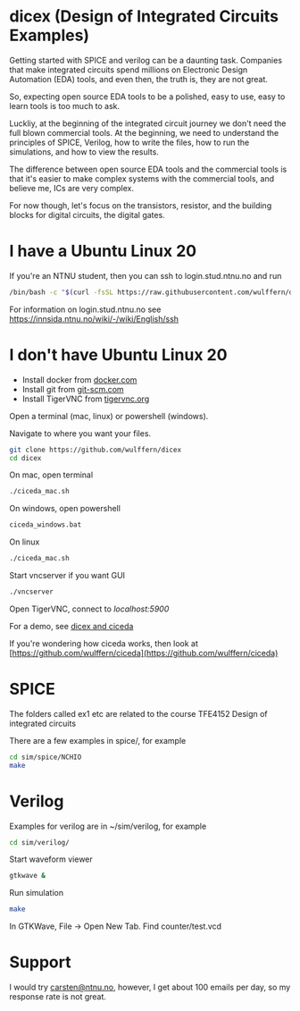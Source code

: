 # dicex (Design of Integrated Circuits Examples)

Getting started with SPICE and verilog can be a daunting task. Companies that
make integrated circuits spend millions on Electronic Design Automation (EDA)
tools, and even then, the truth is, they are not great. 

So, expecting open source EDA tools to be a polished, easy to use, easy to learn
tools is too much to ask.

Luckliy, at the beginning of the integrated circuit journey we don't need the
full blown commercial tools. At the beginning, we need to understand the
principles of SPICE, Verilog, how to write the files, how to run the
simulations, and how to view the results.

The difference between open source EDA tools and the commercial tools is that it's
easier to make complex systems with the commercial tools, and believe me, ICs are very complex.

For now though, let's focus on the transistors, resistor,  and the
building blocks for digital circuits, the digital gates.

# I have a Ubuntu Linux 20
If you're an NTNU student, then you can ssh to login.stud.ntnu.no and run

``` sh
/bin/bash -c "$(curl -fsSL https://raw.githubusercontent.com/wulffern/dicex/main/ubuntu_install.sh)"
```

For information on login.stud.ntnu.no see https://innsida.ntnu.no/wiki/-/wiki/English/ssh


# I don't have Ubuntu Linux 20

- Install docker from [docker.com](http://docker.com)
- Install git from [git-scm.com](https://git-scm.com/downloadsm)
- Install TigerVNC from [tigervnc.org](https://tigervnc.org)

Open a terminal (mac, linux) or powershell (windows).

Navigate to where you want your files.

``` sh
git clone https://github.com/wulffern/dicex
cd dicex

```
  
On mac, open terminal

``` sh
./ciceda_mac.sh
```

On windows, open powershell

``` sh
ciceda_windows.bat
```


On linux
``` sh
./ciceda_mac.sh
```


Start vncserver if you want GUI

``` sh
./vncserver
```

Open TigerVNC, connect to *localhost:5900*

For a demo, see [dicex and ciceda](https://www.youtube.com/watch?v=SpHw1MB3fus)


If you're wondering how ciceda works, then look at [https://github.com/wulffern/ciceda](https://github.com/wulffern/ciceda)


# SPICE

The folders called ex1 etc are related to the course TFE4152 Design of
integrated circuits 

There are a few examples in spice/, for example 
``` sh
cd sim/spice/NCHIO
make
```
# Verilog
Examples for verilog are in ~/sim/verilog, for example
``` sh
cd sim/verilog/
```
 
Start waveform viewer
``` sh
gtkwave &
```

Run simulation
``` sh
make
```

In GTKWave, File -> Open New Tab. Find counter/test.vcd


# Support
I would try carsten@ntnu.no, however, I get about 100 emails per day, so my
response rate is not great. 




